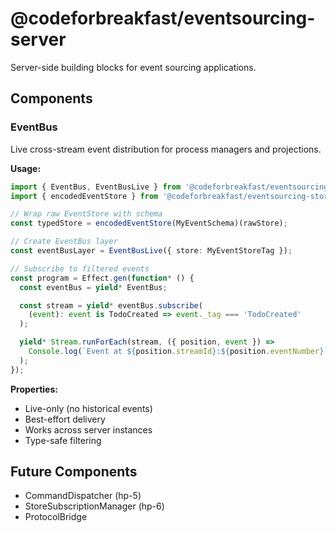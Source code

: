 # @codeforbreakfast/eventsourcing-server

Server-side building blocks for event sourcing applications.

## Components

### EventBus

Live cross-stream event distribution for process managers and projections.

**Usage:**

```typescript
import { EventBus, EventBusLive } from '@codeforbreakfast/eventsourcing-server';
import { encodedEventStore } from '@codeforbreakfast/eventsourcing-store';

// Wrap raw EventStore with schema
const typedStore = encodedEventStore(MyEventSchema)(rawStore);

// Create EventBus layer
const eventBusLayer = EventBusLive({ store: MyEventStoreTag });

// Subscribe to filtered events
const program = Effect.gen(function* () {
  const eventBus = yield* EventBus;

  const stream = yield* eventBus.subscribe(
    (event): event is TodoCreated => event._tag === 'TodoCreated'
  );

  yield* Stream.runForEach(stream, ({ position, event }) =>
    Console.log(`Event at ${position.streamId}:${position.eventNumber}`, event)
  );
});
```

**Properties:**

- Live-only (no historical events)
- Best-effort delivery
- Works across server instances
- Type-safe filtering

## Future Components

- CommandDispatcher (hp-5)
- StoreSubscriptionManager (hp-6)
- ProtocolBridge
